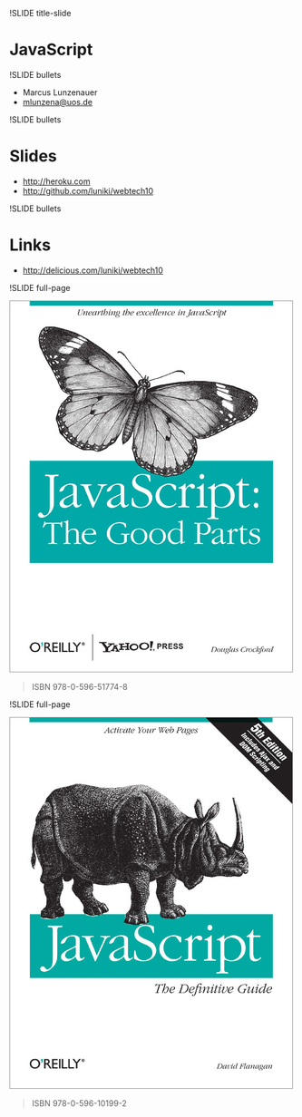 !SLIDE title-slide

# JavaScript #

!SLIDE bullets

* Marcus Lunzenauer
* <mlunzena@uos.de>

!SLIDE bullets

# Slides #
* http://heroku.com
* http://github.com/luniki/webtech10

!SLIDE bullets

# Links #
* http://delicious.com/luniki/webtech10

!SLIDE full-page

![goodparts](goodparts.jpg)
> ISBN 978-0-596-51774-8

!SLIDE full-page

![definitive](definitive.jpg)
> ISBN 978-0-596-10199-2

